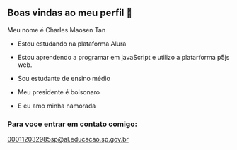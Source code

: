 ## Boas vindas ao meu perfil 🤑

Meu nome é Charles Maosen Tan

- Estou estudando na plataforma Alura

- Estou aprendendo a programar em javaScript e utilizo a platarforma p5js web.

- Sou estudante de ensino médio

- Meu presidente é bolsonaro

- E eu amo minha namorada

### Para voce entrar em contato comigo:

000112032985sp@al.educacao.sp.gov.br
